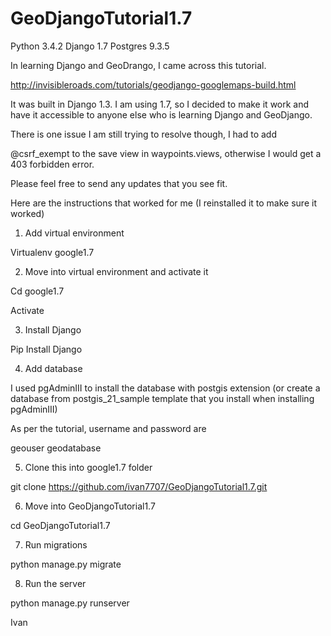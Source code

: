 GeoDjangoTutorial1.7
====================

Python 3.4.2 
Django 1.7
Postgres 9.3.5

In learning Django and GeoDrango, I came across this tutorial.  

http://invisibleroads.com/tutorials/geodjango-googlemaps-build.html

It was built in Django 1.3.  I am using 1.7, so I decided to make it work and have it accessible to anyone else who is learning 
Django and GeoDjango.  

There is one issue I am still trying to resolve though, I had to add

@csrf_exempt to the save view in waypoints.views, otherwise I would get a 403 forbidden error.  

Please feel free to send any updates that you see fit.  

Here are the instructions that worked for me (I reinstalled it to make sure it worked) 

1)	Add virtual environment 

Virtualenv google1.7

2)	Move into virtual environment and activate it

Cd google1.7 

Activate

3)	Install Django 

Pip Install Django

4)	Add database 

I used pgAdminIII to install the database with postgis extension (or create a database from postgis_21_sample template that you install when installing pgAdminIII)

As per the tutorial, username and password are

geouser geodatabase

5)	Clone this into google1.7 folder

git clone https://github.com/ivan7707/GeoDjangoTutorial1.7.git

6)	Move into GeoDjangoTutorial1.7

cd GeoDjangoTutorial1.7

7) Run migrations

python manage.py migrate

8) Run the server

python manage.py runserver




Ivan

